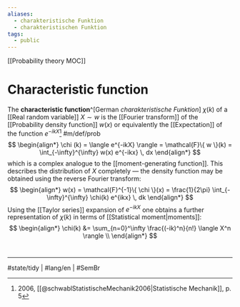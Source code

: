```yaml
---
aliases:
  - charakteristische Funktion
  - charakteristischen Funktion
tags:
  - public
---
```

[[Probability theory MOC]]
# Characteristic function

The **characteristic function**^[German _charakteristische Funktion_] $\chi(k)$ of a [[Real random variable]] $X \sim w$ 
is the [[Fourier transform]] of the [[Probability density function]] $w(x)$
or equivalently the [[Expectation]] of the function $e^{-ikX}$[^schw] #m/def/prob
$$
\begin{align*}
\chi (k) = \langle e^{-ikX} \rangle = \mathcal{F}\{ w \}(k) = \int_{-\infty}^{\infty} w(x) e^{-ikx} \, dx 
\end{align*}
$$
which is a complex analogue to the [[moment-generating function]].
This describes the distribution of $X$ completely —
the density function may be obtained using the reverse Fourier transform:
$$
\begin{align*}
w(x) = \mathcal{F}^{-1}\{ \chi \}(x) = \frac{1}{2\pi} \int_{-\infty}^{\infty} \chi(k) e^{ikx} \, dk 
\end{align*}
$$
Using the [[Taylor series]] expansion of $e^{-ikX}$ one obtains a further representation of $\chi(k)$ in terms of [[Statistical moment|moments]]:
$$
\begin{align*}
\chi(k) &= \sum_{n=0}^\infty \frac{(-ik)^n}{n!} \langle X^n \rangle \\
\end{align*}
$$

[^schw]: 2006, [[@schwablStatistischeMechanik2006|Statistische Mechanik]], p. 5

#
---
#state/tidy | #lang/en | #SemBr

